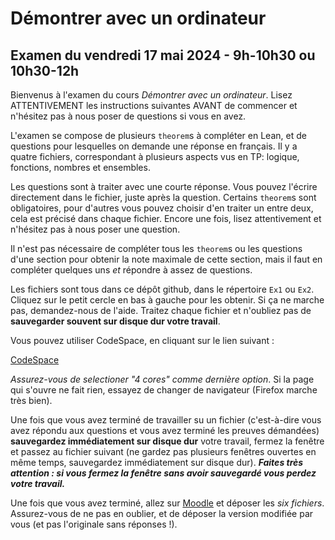 # Démontrer avec un ordinateur
## Examen du vendredi 17 mai 2024 - 9h-10h30 ou 10h30-12h

Bienvenus à l'examen du cours *Démontrer avec un ordinateur*. Lisez ATTENTIVEMENT les instructions suivantes AVANT de commencer et n'hésitez pas à nous poser de questions si vous en avez.

L'examen se compose de plusieurs `theorem`s à compléter en Lean, et de questions pour lesquelles on demande une réponse en français. Il y a quatre fichiers, correspondant à plusieurs aspects vus en TP: logique, fonctions, nombres et ensembles.

Les questions sont à traiter avec une courte réponse. Vous pouvez l'écrire directement dans le fichier, juste après la question. Certains `theorem`s sont obligatoires, pour d'autres vous pouvez choisir d'en traiter un entre deux, cela est précisé dans chaque fichier. Encore une fois, lisez attentivement et n'hésitez pas à nous poser une question.

Il n'est pas nécessaire de compléter tous les `theorem`s ou les questions d'une section pour obtenir la note maximale de cette section, mais il faut en compléter quelques uns *et* répondre à assez de questions.

Les fichiers sont tous dans ce dépôt github, dans le répertoire `Ex1` ou `Ex2`. Cliquez sur le petit cercle en bas à gauche pour les obtenir. Si ça ne marche pas, demandez-nous de l'aide. Traitez chaque fichier et n'oubliez pas de **sauvegarder souvent sur disque dur votre travail**.

Vous pouvez utiliser CodeSpace, en cliquant sur le lien suivant :

[CodeSpace](https://codespaces.new/riccardobrasca/LeanTeaching)

*Assurez-vous de selectioner "4 cores" comme dernière option*. Si la page qui s'ouvre ne fait rien, essayez de changer de navigateur (Firefox marche très bien).

Une fois que vous avez terminé de travailler su un fichier (c'est-à-dire vous avez répondu aux questions et vous avez terminé les preuves démandées) **sauvegardez immédiatement sur disque dur** votre travail, fermez la fenêtre et passez au fichier suivant (ne gardez pas plusieurs fenêtres ouvertes en même temps, sauvegardez immédiatement sur disque dur). _**Faites très attention : si vous fermez la fenêtre sans avoir sauvegardé vous perdez votre travail.**_

Une fois que vous avez terminé, allez sur [Moodle](https://moodle.u-paris.fr/mod/assign/view.php?id=1136692) et déposer les *six fichiers*. Assurez-vous de ne pas en oublier, et de déposer la version modifiée par vous (et pas l'originale sans réponses !).
